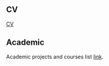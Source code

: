 ## CV
[CV](CV.pdf)

## Academic
Academic projects and courses list [link](https://github.com/romanagureev/academic).

